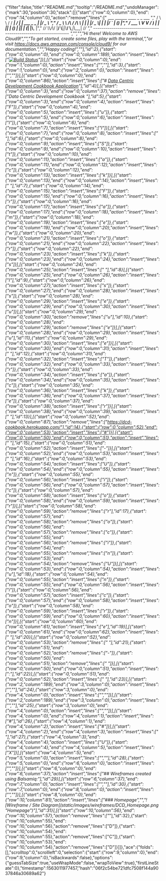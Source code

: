 {"filter":false,"title":"README.md","tooltip":"/README.md","undoManager":{"mark":30,"position":30,"stack":[[{"start":{"row":0,"column":0},"end":{"row":14,"column":0},"action":"remove","lines":["         ___        ______     ____ _                 _  ___  ","        / \\ \\      / / ___|   / ___| | ___  _   _  __| |/ _ \\ ","       / _ \\ \\ /\\ / /\\___ \\  | |   | |/ _ \\| | | |/ _` | (_) |","      / ___ \\ V  V /  ___) | | |___| | (_) | |_| | (_| |\\__, |","     /_/   \\_\\_/\\_/  |____/   \\____|_|\\___/ \\__,_|\\__,_|  /_/ "," ----------------------------------------------------------------- ","","","Hi there! Welcome to AWS Cloud9!","","To get started, create some files, play with the terminal,","or visit https://docs.aws.amazon.com/console/cloud9/ for our documentation.","","Happy coding!",""],"id":2},{"start":{"row":0,"column":0},"end":{"row":0,"column":189},"action":"insert","lines":["[![Build Status](https://travis-ci.org/charlotteskinner90/full_stack_milestone_issue_tracker.svg?branch=master)](https://travis-ci.org/charlotteskinner90/full_stack_milestone_issue_tracker)"]}],[{"start":{"row":0,"column":0},"end":{"row":1,"column":0},"action":"insert","lines":["",""],"id":3},{"start":{"row":1,"column":0},"end":{"row":2,"column":0},"action":"insert","lines":["",""]}],[{"start":{"row":0,"column":0},"end":{"row":0,"column":86},"action":"insert","lines":["# [Data Centric Development Cookbook Application](https://dcd-cookbook.herokuapp.com/)"],"id":4}],[{"start":{"row":0,"column":3},"end":{"row":0,"column":37},"action":"remove","lines":["Data Centric Development Cookbook "],"id":5},{"start":{"row":0,"column":3},"end":{"row":0,"column":4},"action":"insert","lines":["F"]},{"start":{"row":0,"column":4},"end":{"row":0,"column":5},"action":"insert","lines":["u"]},{"start":{"row":0,"column":5},"end":{"row":0,"column":6},"action":"insert","lines":["l"]},{"start":{"row":0,"column":6},"end":{"row":0,"column":7},"action":"insert","lines":["l"]}],[{"start":{"row":0,"column":7},"end":{"row":0,"column":8},"action":"insert","lines":[" "],"id":6},{"start":{"row":0,"column":8},"end":{"row":0,"column":9},"action":"insert","lines":["S"]},{"start":{"row":0,"column":9},"end":{"row":0,"column":10},"action":"insert","lines":["t"]},{"start":{"row":0,"column":10},"end":{"row":0,"column":11},"action":"insert","lines":["a"]},{"start":{"row":0,"column":11},"end":{"row":0,"column":12},"action":"insert","lines":["c"]},{"start":{"row":0,"column":12},"end":{"row":0,"column":13},"action":"insert","lines":["k"]}],[{"start":{"row":0,"column":13},"end":{"row":0,"column":14},"action":"insert","lines":[" "],"id":7},{"start":{"row":0,"column":14},"end":{"row":0,"column":15},"action":"insert","lines":["F"]},{"start":{"row":0,"column":15},"end":{"row":0,"column":16},"action":"insert","lines":["r"]},{"start":{"row":0,"column":16},"end":{"row":0,"column":17},"action":"insert","lines":["a"]},{"start":{"row":0,"column":17},"end":{"row":0,"column":18},"action":"insert","lines":["m"]},{"start":{"row":0,"column":18},"end":{"row":0,"column":19},"action":"insert","lines":["e"]},{"start":{"row":0,"column":19},"end":{"row":0,"column":20},"action":"insert","lines":["w"]},{"start":{"row":0,"column":20},"end":{"row":0,"column":21},"action":"insert","lines":["o"]},{"start":{"row":0,"column":21},"end":{"row":0,"column":22},"action":"insert","lines":["r"]},{"start":{"row":0,"column":22},"end":{"row":0,"column":23},"action":"insert","lines":["k"]},{"start":{"row":0,"column":23},"end":{"row":0,"column":24},"action":"insert","lines":["s"]}],[{"start":{"row":0,"column":24},"end":{"row":0,"column":25},"action":"insert","lines":[" "],"id":8}],[{"start":{"row":0,"column":25},"end":{"row":0,"column":26},"action":"insert","lines":["I"],"id":9},{"start":{"row":0,"column":26},"end":{"row":0,"column":27},"action":"insert","lines":["s"]},{"start":{"row":0,"column":27},"end":{"row":0,"column":28},"action":"insert","lines":["s"]},{"start":{"row":0,"column":28},"end":{"row":0,"column":29},"action":"insert","lines":["e"]},{"start":{"row":0,"column":29},"end":{"row":0,"column":30},"action":"insert","lines":["u"]}],[{"start":{"row":0,"column":29},"end":{"row":0,"column":30},"action":"remove","lines":["u"],"id":10},{"start":{"row":0,"column":28},"end":{"row":0,"column":29},"action":"remove","lines":["e"]}],[{"start":{"row":0,"column":28},"end":{"row":0,"column":29},"action":"insert","lines":["u"],"id":11},{"start":{"row":0,"column":29},"end":{"row":0,"column":30},"action":"insert","lines":["e"]}],[{"start":{"row":0,"column":30},"end":{"row":0,"column":31},"action":"insert","lines":[" "],"id":12},{"start":{"row":0,"column":31},"end":{"row":0,"column":32},"action":"insert","lines":["T"]},{"start":{"row":0,"column":32},"end":{"row":0,"column":33},"action":"insert","lines":["r"]},{"start":{"row":0,"column":33},"end":{"row":0,"column":34},"action":"insert","lines":["a"]},{"start":{"row":0,"column":34},"end":{"row":0,"column":35},"action":"insert","lines":["c"]},{"start":{"row":0,"column":35},"end":{"row":0,"column":36},"action":"insert","lines":["k"]},{"start":{"row":0,"column":36},"end":{"row":0,"column":37},"action":"insert","lines":["e"]},{"start":{"row":0,"column":37},"end":{"row":0,"column":38},"action":"insert","lines":["r"]}],[{"start":{"row":0,"column":38},"end":{"row":0,"column":39},"action":"insert","lines":[" "],"id":13}],[{"start":{"row":0,"column":52},"end":{"row":0,"column":87},"action":"remove","lines":["https://dcd-cookbook.herokuapp.com/"],"id":14},{"start":{"row":0,"column":52},"end":{"row":0,"column":53},"action":"insert","lines":["#"]}],[{"start":{"row":0,"column":50},"end":{"row":0,"column":51},"action":"insert","lines":[" "],"id":15},{"start":{"row":0,"column":51},"end":{"row":0,"column":52},"action":"insert","lines":["-"]}],[{"start":{"row":0,"column":52},"end":{"row":0,"column":53},"action":"insert","lines":[" "],"id":16},{"start":{"row":0,"column":53},"end":{"row":0,"column":54},"action":"insert","lines":["U"]},{"start":{"row":0,"column":54},"end":{"row":0,"column":55},"action":"insert","lines":["n"]},{"start":{"row":0,"column":55},"end":{"row":0,"column":56},"action":"insert","lines":["i"]},{"start":{"row":0,"column":56},"end":{"row":0,"column":57},"action":"insert","lines":["c"]},{"start":{"row":0,"column":57},"end":{"row":0,"column":58},"action":"insert","lines":["o"]},{"start":{"row":0,"column":58},"end":{"row":0,"column":59},"action":"insert","lines":["r"]}],[{"start":{"row":0,"column":58},"end":{"row":0,"column":59},"action":"remove","lines":["r"],"id":17},{"start":{"row":0,"column":57},"end":{"row":0,"column":58},"action":"remove","lines":["o"]},{"start":{"row":0,"column":56},"end":{"row":0,"column":57},"action":"remove","lines":["c"]},{"start":{"row":0,"column":55},"end":{"row":0,"column":56},"action":"remove","lines":["i"]},{"start":{"row":0,"column":54},"end":{"row":0,"column":55},"action":"remove","lines":["n"]},{"start":{"row":0,"column":53},"end":{"row":0,"column":54},"action":"remove","lines":["U"]}],[{"start":{"row":0,"column":53},"end":{"row":0,"column":54},"action":"insert","lines":["u"],"id":18},{"start":{"row":0,"column":54},"end":{"row":0,"column":55},"action":"insert","lines":["n"]},{"start":{"row":0,"column":55},"end":{"row":0,"column":56},"action":"insert","lines":["i"]},{"start":{"row":0,"column":56},"end":{"row":0,"column":57},"action":"insert","lines":["c"]},{"start":{"row":0,"column":57},"end":{"row":0,"column":58},"action":"insert","lines":["o"]},{"start":{"row":0,"column":58},"end":{"row":0,"column":59},"action":"insert","lines":["r"]},{"start":{"row":0,"column":59},"end":{"row":0,"column":60},"action":"insert","lines":["n"]}],[{"start":{"row":0,"column":60},"end":{"row":0,"column":61},"action":"insert","lines":["e"],"id":19}],[{"start":{"row":0,"column":61},"end":{"row":0,"column":62},"action":"insert","lines":[" "],"id":20}],[{"start":{"row":0,"column":52},"end":{"row":0,"column":53},"action":"remove","lines":[" "],"id":21},{"start":{"row":0,"column":51},"end":{"row":0,"column":52},"action":"remove","lines":["-"]},{"start":{"row":0,"column":50},"end":{"row":0,"column":51},"action":"remove","lines":[" "]}],[{"start":{"row":0,"column":50},"end":{"row":0,"column":51},"action":"insert","lines":[":"],"id":22}],[{"start":{"row":0,"column":51},"end":{"row":0,"column":52},"action":"insert","lines":[" "],"id":23}],[{"start":{"row":2,"column":189},"end":{"row":3,"column":0},"action":"insert","lines":["",""],"id":24},{"start":{"row":3,"column":0},"end":{"row":4,"column":0},"action":"insert","lines":["",""]}],[{"start":{"row":2,"column":189},"end":{"row":3,"column":0},"action":"insert","lines":["",""],"id":25},{"start":{"row":3,"column":0},"end":{"row":4,"column":0},"action":"insert","lines":["",""]}],[{"start":{"row":4,"column":0},"end":{"row":4,"column":1},"action":"insert","lines":["#"],"id":26},{"start":{"row":4,"column":1},"end":{"row":4,"column":2},"action":"insert","lines":["#"]}],[{"start":{"row":4,"column":2},"end":{"row":4,"column":3},"action":"insert","lines":[" "],"id":27},{"start":{"row":4,"column":3},"end":{"row":4,"column":4},"action":"insert","lines":["U"]},{"start":{"row":4,"column":4},"end":{"row":4,"column":5},"action":"insert","lines":["X"]}],[{"start":{"row":4,"column":5},"end":{"row":5,"column":0},"action":"insert","lines":["",""],"id":28},{"start":{"row":5,"column":0},"end":{"row":6,"column":0},"action":"insert","lines":["",""]}],[{"start":{"row":6,"column":0},"end":{"row":6,"column":37},"action":"insert","lines":["## Wireframes created using Balsamiq:"],"id":29}],[{"start":{"row":6,"column":37},"end":{"row":7,"column":0},"action":"insert","lines":["",""],"id":30},{"start":{"row":7,"column":0},"end":{"row":8,"column":0},"action":"insert","lines":["",""]}],[{"start":{"row":8,"column":0},"end":{"row":10,"column":81},"action":"insert","lines":["### Homepage","","![Wireframe / Site Diagram](static/images/wireframes/DCD_Homepage.png \"Homepage\")"],"id":31}],[{"start":{"row":10,"column":56},"end":{"row":10,"column":57},"action":"remove","lines":["_"],"id":32},{"start":{"row":10,"column":55},"end":{"row":10,"column":56},"action":"remove","lines":["D"]},{"start":{"row":10,"column":54},"end":{"row":10,"column":55},"action":"remove","lines":["C"]},{"start":{"row":10,"column":53},"end":{"row":10,"column":54},"action":"remove","lines":["D"]}]]},"ace":{"folds":[],"scrolltop":0,"scrollleft":0,"selection":{"start":{"row":9,"column":0},"end":{"row":9,"column":0},"isBackwards":false},"options":{"guessTabSize":true,"useWrapMode":false,"wrapToView":true},"firstLineState":0},"timestamp":1563011977457,"hash":"06f2c54be721dfc7508f144a9037846a30689a62"}